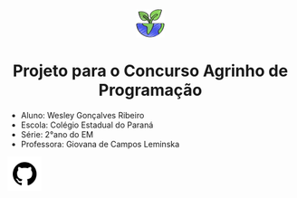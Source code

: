 <div align="center"><img src="/img/terra.png"> <h1> Projeto para o Concurso Agrinho de Programação</h1></div>
<ul>
  <li>Aluno: Wesley Gonçalves Ribeiro</li>
  <li>Escola: Colégio Estadual do Paraná</li>
  <li>Série: 2°ano do EM</li>
  <li>Professora: Giovana de Campos Leminska</li>
</ul>

<img src="img/github.png" > 